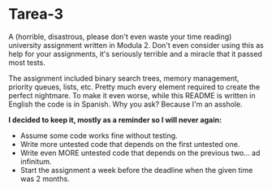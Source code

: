 # Tarea-3

A (horrible, disastrous, please don't even waste your time reading) university assignment written in Modula 2.
Don't even consider using this as help for your assignments, it's seriously terrible and a miracle that it passed most tests.

The assignment included binary search trees, memory management, priority queues, lists, etc. Pretty much every element required to create the perfect nightmare. 
To make it even worse, while this README is written in English the code is in Spanish. Why you ask? Because I'm an asshole.

**I decided to keep it, mostly as a reminder so I will never again:**
- Assume some code works fine without testing.
- Write more untested code that depends on the first untested one.
- Write even MORE untested code that depends on the previous two... ad infinitum.
- Start the assignment a week before the deadline when the given time was 2 months.
